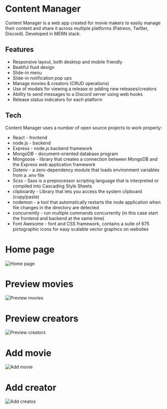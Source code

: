 # Content Manager
Content Manager is a web app created for movie makers to easily manage their content and share it across multiple platforms (Patreon, Twitter, Discord). Developed in MERN stack.

## Features

- Responsive layout, both desktop and mobile friendly
- Beatiful fluid design
- Slide-in menu 
- Slide-in notification pop ups
- Manage movies & creators (CRUD operations)
- Use of modals for viewing a release or adding new releases/creators
- Ability to send messages to a Discord server using web hooks
- Release status indicators for each platform

## Tech

Content Manager uses a number of open source projects to work properly:

- React - frontend
- node.js - backend
- Express - node.js backend framework
- MongoDB - document-oriented database program
- Mongoose - library that creates a connection between MongoDB and the Express web application framework
- Dotenv - a zero-dependency module that loads environment variables from a .env file
- Scss - Sass is a preprocessor scripting language that is interpreted or compiled into Cascading Style Sheets
- clipboardy - Library that lets you access the system clipboard (copy/paste)
- nodemon - a tool that automatically restarts the node application when file changes in the directory are detected
- concurrently - run multiple commands concurrently (in this case start the frontend and backend at the same time) 
- Font Awesome - font and CSS framework, contains a suite of 675 pictographic icons for easy scalable vector graphics on websites

# Home page
![Home page](https://i.imgur.com/p6YSj9f.gif)

# Preview movies
![Preview movies](https://i.imgur.com/vqs8NhS.gif)

# Preview creators
![Preview creators](https://i.imgur.com/mvPqURs.png)

# Add movie
![Add movie](https://i.imgur.com/Ku7KG4d.png)

# Add creator
![Add creatos](https://i.imgur.com/qa2hQqa.png)
